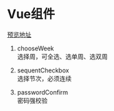 # Vue组件
[预览地址](https://xiamijun.github.io/my-Vue-components/dist)
1. chooseWeek  
选择周，可全选、选单周、选双周  

2. sequentCheckbox  
选择节次，必须连续  

3. passwordConfirm  
密码强校验
